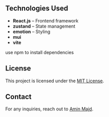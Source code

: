 ## Technologies Used

- **React.js** – Frontend framework
- **zustand** – State management
- **emotion** – Styling
- **mui**
- **vite**

use npm to install dependencies

## License

This project is licensed under the [MIT License](LICENSE).

## Contact

For any inquiries, reach out to [Amin Majd](https://github.com/aminmohebimajd).
